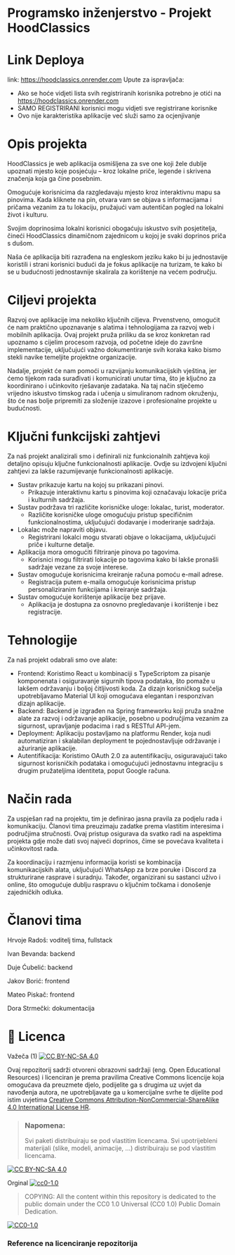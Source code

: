 # Programsko inženjerstvo - Projekt HoodClassics
# Link Deploya
link: https://hoodclassics.onrender.com
Upute za ispravljača:
* Ako se hoće vidjeti lista svih registriranih korisnika potrebno je otići na https://hoodclassics.onrender.com
* SAMO REGISTRIRANI korisnici mogu vidjeti sve registrirane korisnike
* Ovo nije karakteristika aplikacije već služi samo za ocjenjivanje
# Opis projekta
HoodClassics je web aplikacija osmišljena za sve one koji žele dublje upoznati mjesto koje posjećuju – kroz lokalne priče, legende i skrivena značenja koja ga čine posebnim.

Omogućuje korisnicima da razgledavaju mjesto kroz interaktivnu mapu sa pinovima. Kada kliknete na pin, otvara vam se objava s informacijama i pričama vezanim za tu lokaciju, pružajući vam autentičan pogled na lokalni život i kulturu. 

Svojim doprinosima lokalni korisnici obogaćuju iskustvo svih posjetitelja, čineći HoodClassics dinamičnom zajednicom u kojoj je svaki doprinos priča s dušom.

Naša će aplikacija biti razrađena na engleskom jeziku kako bi ju jednostavije koristili i strani korisnici budući da je fokus aplikacije na turizam, te kako bi se u budućnosti jednostavnije skalirala za korištenje na većem području.

# Ciljevi projekta
Razvoj ove aplikacije ima nekoliko ključnih ciljeva. Prvenstveno, omogućit će nam praktično upoznavanje s alatima i tehnologijama za razvoj web i mobilnih aplikacija. Ovaj projekt pruža priliku da se kroz konkretan rad upoznamo s cijelim procesom razvoja, od početne ideje do završne implementacije, uključujući važno dokumentiranje svih koraka kako bismo stekli navike temeljite projektne organizacije.

Nadalje, projekt će nam pomoći u razvijanju komunikacijskih vještina, jer ćemo tijekom rada surađivati i komunicirati unutar tima, što je ključno za koordinirano i učinkovito rješavanje zadataka. Na taj način stječemo vrijedno iskustvo timskog rada i učenja u simuliranom radnom okruženju, što će nas bolje pripremiti za složenije izazove i profesionalne projekte u budućnosti.

# Ključni funkcijski zahtjevi
Za naš projekt analizirali smo i definirali niz funkcionalnih zahtjeva koji detaljno opisuju ključne funkcionalnosti aplikacije. Ovdje su izdvojeni ključni zahtjevi za lakše razumijevanje funkcionalnosti aplikacije.

*  Sustav prikazuje kartu na kojoj su prikazani pinovi.
    * Prikazuje interaktivnu kartu s pinovima koji označavaju lokacije priča i kulturnih sadržaja.
*  Sustav podržava tri različite korisničke uloge: lokalac, turist, moderator.
    * Različite korisničke uloge omogućuju pristup specifičnim funkcionalnostima, uključujući dodavanje i moderiranje sadržaja.
*  Lokalac može napraviti objavu.
    * Registrirani lokalci mogu stvarati objave o lokacijama, uključujući priče i kulturne detalje.
*  Aplikacija mora omogućiti filtriranje pinova po tagovima.
    * Korisnici mogu filtrirati lokacije po tagovima kako bi lakše pronašli sadržaje vezane za svoje interese.
*  Sustav omogućuje korisnicima kreiranje računa pomoću e-mail adrese.
    * Registracija putem e-maila omogućuje korisnicima pristup personaliziranim funkcijama i kreiranje sadržaja.
*  Sustav omogućuje korištenje aplikacije bez prijave.
    * Aplikacija je dostupna za osnovno pregledavanje i korištenje i bez registracije.

# Tehnologije
Za naš projekt odabrali smo ove alate: 

* Frontend: Koristimo React u kombinaciji s TypeScriptom za pisanje komponenata i osiguravanje sigurnih tipova podataka, što pomaže u lakšem održavanju i boljoj čitljivosti koda. Za dizajn korisničkog sučelja upotrebljavamo Material UI koji omogućava elegantan i responzivan dizajn aplikacije.
* Backend: Backend je izgrađen na Spring frameworku koji pruža snažne alate za razvoj i održavanje aplikacije, posebno u područjima vezanim za sigurnost, upravljanje podacima i rad s RESTful API-jem.
* Deployment: Aplikaciju postavljamo na platformu Render, koja nudi automatiziran i skalabilan deployment te pojednostavljuje održavanje i ažuriranje aplikacije.
* Autentifikacija: Koristimo OAuth 2.0 za autentifikaciju, osiguravajući tako sigurnost korisničkih podataka i omogućujući jednostavnu integraciju s drugim pružateljima identiteta, poput Google računa.

# Način rada

Za uspješan rad na projektu, tim je definirao jasna pravila za podjelu rada i komunikaciju. Članovi tima preuzimaju zadatke prema vlastitim interesima i područjima stručnosti. Ovaj pristup osigurava da svatko radi na aspektima projekta gdje može dati svoj najveći doprinos, čime se povećava kvaliteta i učinkovitost rada.

Za koordinaciju i razmjenu informacija koristi se kombinacija komunikacijskih alata, uključujući WhatsApp za brze poruke i Discord za strukturirane rasprave i suradnju. Također,  organizirani su sastanci uživo i online, što omogućuje dublju raspravu o ključnim točkama i donošenje zajedničkih odluka.


# Članovi tima 

Hrvoje Radoš: voditelj tima, fullstack

Ivan Bevanda: backend

Duje Ćubelić: backend

Jakov Borić: frontend

Mateo Piskač: frontend

Dora Strmečki: dokumentacija


# 📝 Licenca
Važeča (1)
[![CC BY-NC-SA 4.0][cc-by-nc-sa-shield]][cc-by-nc-sa]

Ovaj repozitorij sadrži otvoreni obrazovni sadržaji (eng. Open Educational Resources)  i licenciran je prema pravilima Creative Commons licencije koja omogućava da preuzmete djelo, podijelite ga s drugima uz 
uvjet da navođenja autora, ne upotrebljavate ga u komercijalne svrhe te dijelite pod istim uvjetima [Creative Commons Attribution-NonCommercial-ShareAlike 4.0 International License HR][cc-by-nc-sa].
>
> ### Napomena:
>
> Svi paketi distribuiraju se pod vlastitim licencama.
> Svi upotrijebleni materijali  (slike, modeli, animacije, ...) distribuiraju se pod vlastitim licencama.

[![CC BY-NC-SA 4.0][cc-by-nc-sa-image]][cc-by-nc-sa]

[cc-by-nc-sa]: https://creativecommons.org/licenses/by-nc/4.0/deed.hr 
[cc-by-nc-sa-image]: https://licensebuttons.net/l/by-nc-sa/4.0/88x31.png
[cc-by-nc-sa-shield]: https://img.shields.io/badge/License-CC%20BY--NC--SA%204.0-lightgrey.svg

Orginal [![cc0-1.0][cc0-1.0-shield]][cc0-1.0]
>
>COPYING: All the content within this repository is dedicated to the public domain under the CC0 1.0 Universal (CC0 1.0) Public Domain Dedication.
>
[![CC0-1.0][cc0-1.0-image]][cc0-1.0]

[cc0-1.0]: https://creativecommons.org/licenses/by/1.0/deed.en
[cc0-1.0-image]: https://licensebuttons.net/l/by/1.0/88x31.png
[cc0-1.0-shield]: https://img.shields.io/badge/License-CC0--1.0-lightgrey.svg

### Reference na licenciranje repozitorija
